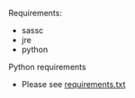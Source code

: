 Requirements:
- sassc
- jre
- python

Python requirements
- Please see [requirements.txt](requirements.txt)




